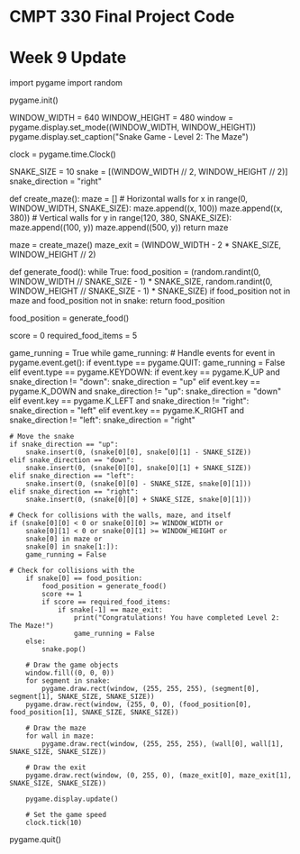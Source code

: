 # CMPT 330 Final Project Code
# Week 9 Update
import pygame
import random

pygame.init()

WINDOW_WIDTH = 640
WINDOW_HEIGHT = 480
window = pygame.display.set_mode((WINDOW_WIDTH, WINDOW_HEIGHT))
pygame.display.set_caption("Snake Game - Level 2: The Maze")

clock = pygame.time.Clock()

SNAKE_SIZE = 10
snake = [(WINDOW_WIDTH // 2, WINDOW_HEIGHT // 2)]
snake_direction = "right"

def create_maze():
    maze = []
    # Horizontal walls
    for x in range(0, WINDOW_WIDTH, SNAKE_SIZE):
        maze.append((x, 100))
        maze.append((x, 380))
    # Vertical walls
    for y in range(120, 380, SNAKE_SIZE):
        maze.append((100, y))
        maze.append((500, y))
    return maze


maze = create_maze()
maze_exit = (WINDOW_WIDTH - 2 * SNAKE_SIZE, WINDOW_HEIGHT // 2)


def generate_food():
    while True:
        food_position = (random.randint(0, WINDOW_WIDTH // SNAKE_SIZE - 1) * SNAKE_SIZE,
                         random.randint(0, WINDOW_HEIGHT // SNAKE_SIZE - 1) * SNAKE_SIZE)
        if food_position not in maze and food_position not in snake:
            return food_position

food_position = generate_food()

score = 0
required_food_items = 5

game_running = True
while game_running:
    # Handle events
    for event in pygame.event.get():
        if event.type == pygame.QUIT:
            game_running = False
        elif event.type == pygame.KEYDOWN:
            if event.key == pygame.K_UP and snake_direction != "down":
                snake_direction = "up"
            elif event.key == pygame.K_DOWN and snake_direction != "up":
                snake_direction = "down"
            elif event.key == pygame.K_LEFT and snake_direction != "right":
                snake_direction = "left"
            elif event.key == pygame.K_RIGHT and snake_direction != "left":
                snake_direction = "right"

    # Move the snake
    if snake_direction == "up":
        snake.insert(0, (snake[0][0], snake[0][1] - SNAKE_SIZE))
    elif snake_direction == "down":
        snake.insert(0, (snake[0][0], snake[0][1] + SNAKE_SIZE))
    elif snake_direction == "left":
        snake.insert(0, (snake[0][0] - SNAKE_SIZE, snake[0][1]))
    elif snake_direction == "right":
        snake.insert(0, (snake[0][0] + SNAKE_SIZE, snake[0][1]))

    # Check for collisions with the walls, maze, and itself
    if (snake[0][0] < 0 or snake[0][0] >= WINDOW_WIDTH or
        snake[0][1] < 0 or snake[0][1] >= WINDOW_HEIGHT or
        snake[0] in maze or
        snake[0] in snake[1:]):
        game_running = False

    # Check for collisions with the
        if snake[0] == food_position:
            food_position = generate_food()
            score += 1
            if score == required_food_items:
                if snake[-1] == maze_exit:
                    print("Congratulations! You have completed Level 2: The Maze!")
                    game_running = False
        else:
            snake.pop()

        # Draw the game objects
        window.fill((0, 0, 0))
        for segment in snake:
            pygame.draw.rect(window, (255, 255, 255), (segment[0], segment[1], SNAKE_SIZE, SNAKE_SIZE))
        pygame.draw.rect(window, (255, 0, 0), (food_position[0], food_position[1], SNAKE_SIZE, SNAKE_SIZE))

        # Draw the maze
        for wall in maze:
            pygame.draw.rect(window, (255, 255, 255), (wall[0], wall[1], SNAKE_SIZE, SNAKE_SIZE))

        # Draw the exit
        pygame.draw.rect(window, (0, 255, 0), (maze_exit[0], maze_exit[1], SNAKE_SIZE, SNAKE_SIZE))

        pygame.display.update()

        # Set the game speed
        clock.tick(10)

pygame.quit()
